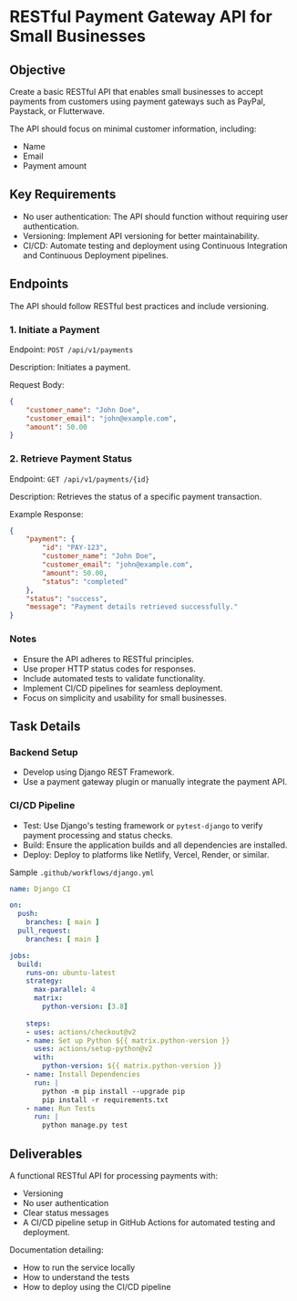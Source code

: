 # **RESTful Payment Gateway API for Small Businesses**

## **Objective**

Create a basic RESTful API that enables small businesses to accept payments from customers 
using payment gateways such as PayPal, Paystack, or Flutterwave. 

The API should focus on minimal customer information, including:

- Name
- Email
- Payment amount

## Key Requirements

- No user authentication: The API should function without requiring user authentication.
- Versioning: Implement API versioning for better maintainability.
- CI/CD: Automate testing and deployment using Continuous Integration and Continuous Deployment pipelines.

## **Endpoints**

The API should follow RESTful best practices and include versioning.

### 1. Initiate a Payment

Endpoint: `POST /api/v1/payments`

Description: Initiates a payment.

Request Body:

```json
{
    "customer_name": "John Doe",
    "customer_email": "john@example.com",
    "amount": 50.00
}

```

### 2. Retrieve Payment Status

Endpoint: `GET /api/v1/payments/{id}`

Description: Retrieves the status of a specific payment transaction.

Example Response:

```json
{
    "payment": {
        "id": "PAY-123",
        "customer_name": "John Doe",
        "customer_email": "john@example.com",
        "amount": 50.00,
        "status": "completed"
    },
    "status": "success",
    "message": "Payment details retrieved successfully."
}

```

### Notes

- Ensure the API adheres to RESTful principles.
- Use proper HTTP status codes for responses.
- Include automated tests to validate functionality.
- Implement CI/CD pipelines for seamless deployment.
- Focus on simplicity and usability for small businesses.

## **Task Details**

### Backend Setup

- Develop using Django REST Framework.
- Use a payment gateway plugin or manually integrate the payment API.

### CI/CD Pipeline

- Test: Use Django's testing framework or `pytest-django` to verify payment processing and status checks.
- Build: Ensure the application builds and all dependencies are installed.
- Deploy: Deploy to platforms like Netlify, Vercel, Render, or similar.

Sample `.github/workflows/django.yml`

```yaml
name: Django CI

on:
  push:
    branches: [ main ]
  pull_request:
    branches: [ main ]

jobs:
  build:
    runs-on: ubuntu-latest
    strategy:
      max-parallel: 4
      matrix:
        python-version: [3.8]
    
    steps:
    - uses: actions/checkout@v2
    - name: Set up Python ${{ matrix.python-version }}
      uses: actions/setup-python@v2
      with:
        python-version: ${{ matrix.python-version }}
    - name: Install Dependencies
      run: |
        python -m pip install --upgrade pip
        pip install -r requirements.txt
    - name: Run Tests
      run: |
        python manage.py test

```

## **Deliverables**

A functional RESTful API for processing payments with:

- Versioning
- No user authentication
- Clear status messages
- A CI/CD pipeline setup in GitHub Actions for automated testing and deployment.

Documentation detailing:

- How to run the service locally
- How to understand the tests
- How to deploy using the CI/CD pipeline